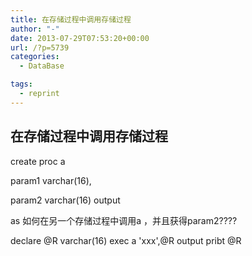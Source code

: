 ```yaml
---
title: 在存储过程中调用存储过程
author: "-"
date: 2013-07-29T07:53:20+00:00
url: /?p=5739
categories:
  - DataBase

tags:
  - reprint
---
```

## 在存储过程中调用存储过程
create   proc   a
  
param1   varchar(16),
  
param2   varchar(16)   output
  
as   如何在另一个存储过程中调用a     ，并且获得param2????

  declare   @R   varchar(16)
 exec   a   'xxx',@R   output
 pribt   @R
